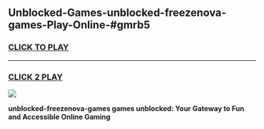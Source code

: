 
## Unblocked-Games-unblocked-freezenova-games-Play-Online-#gmrb5
<h3>
<a href="https://premium.freeplayer.one?title=unblocked-freezenova-games&ref=27F">CLICK TO PLAY</a></h3>
<hr>

<h3>
<a href="https://premium.freeplayer.one?title=unblocked-freezenova-games&ref=27F">CLICK 2 PLAY</a>
  
</h3>

<a href="https://premium.freeplayer.one?title=unblocked-freezenova-games&ref=27F"><img src="https://clearcache.store/games.png"></a>


**unblocked-freezenova-games games unblocked: Your Gateway to Fun and Accessible Online Gaming**
